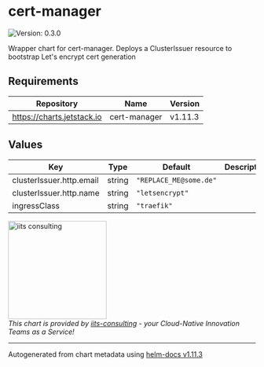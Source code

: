 # cert-manager

![Version: 0.3.0](https://img.shields.io/badge/Version-0.3.0-informational?style=flat-square)

Wrapper chart for cert-manager. Deploys a ClusterIssuer resource to bootstrap Let's encrypt cert generation

## Requirements

| Repository | Name | Version |
|------------|------|---------|
| https://charts.jetstack.io | cert-manager | v1.11.3 |

## Values

| Key | Type | Default | Description |
|-----|------|---------|-------------|
| clusterIssuer.http.email | string | `"REPLACE_ME@some.de"` |  |
| clusterIssuer.http.name | string | `"letsencrypt"` |  |
| ingressClass | string | `"traefik"` |  |

<img src="https://iits-consulting.de/wp-content/uploads/2021/08/iits-logo-2021-red-square-xl.png"
alt="iits consulting" id="logo" width="200" height="200">
<br>
*This chart is provided by [iits-consulting](https://iits-consulting.de/) - your Cloud-Native Innovation Teams as a Service!*

----------------------------------------------
Autogenerated from chart metadata using [helm-docs v1.11.3](https://github.com/norwoodj/helm-docs/releases/v1.11.3)
